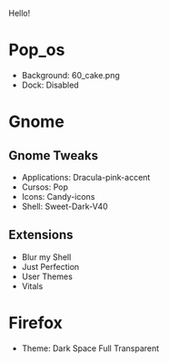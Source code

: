 Hello!

# Pop_os
* Background: 60_cake.png
* Dock: Disabled

# Gnome
## Gnome Tweaks
* Applications: Dracula-pink-accent
* Cursos: Pop
* Icons: Candy-icons
* Shell: Sweet-Dark-V40

## Extensions
* Blur my Shell
* Just Perfection
* User Themes
* Vitals

# Firefox
* Theme: Dark Space Full Transparent
